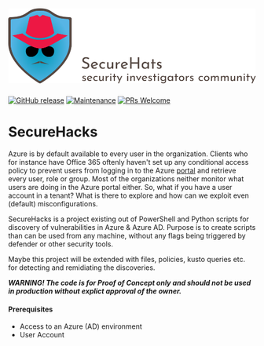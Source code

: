 ![logo](./media/securehats-banner.png)
=========
[![GitHub release](https://img.shields.io/github/release/SecureHats/Sentinel-playground.svg?style=flat-square)](https://github.com/SecureHats/SecureHacks/releases)
[![Maintenance](https://img.shields.io/maintenance/yes/2021.svg?style=flat-square)]()
[![PRs Welcome](https://img.shields.io/badge/PRs-welcome-brightgreen.svg?style=flat-square)](http://makeapullrequest.com)

# SecureHacks

Azure is by default available to every user in the organization. Clients who for instance have Office 365 oftenly haven't set up any conditional access policy to prevent users from logging in to the Azure [portal](https://aad.portal.azure.com) and retrieve every user, role or group. Most of the organizations neither monitor what users are doing in the Azure portal either. So, what if you have a user account in a tenant? What is there to explore and how can we exploit even (default) misconfigurations.

SecureHacks is a project existing out of PowerShell and Python scripts for discovery of vulnerabilities in Azure & Azure AD.
Purpose is to create scripts than can be used from any machine, without any flags being triggered by defender or other security tools.

Maybe this project will be extended with files, policies, kusto queries etc. for detecting and remidiating the discoveries.

**_WARNING! The code is for Proof of Concept only and should not be used in production without explict approval of the owner._**

#### Prerequisites

- Access to an Azure (AD) environment
- User Account

